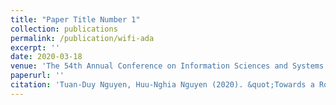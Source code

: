 ```yaml
---
title: "Paper Title Number 1"
collection: publications
permalink: /publication/wifi-ada
excerpt: ''
date: 2020-03-18
venue: 'The 54th Annual Conference on Information Sciences and Systems 2020'
paperurl: ''
citation: 'Tuan-Duy Nguyen, Huu-Nghia Nguyen (2020). &quot;Towards a Robust Wi-Fi-based Fall Detection System with Adversarial Data Augmentation&quot; <i>CISS 2020</i>. 1(1).'
---
```

<!-- This paper is about the number 1. The number 2 is left for future work. -->

<!-- [Download paper here](http://academicpages.github.io/files/paper1.pdf) -->

<!-- Recommended citation: Your Name, You. (2009). "Paper Title Number 1." <i>Journal 1</i>. 1(1). -->
